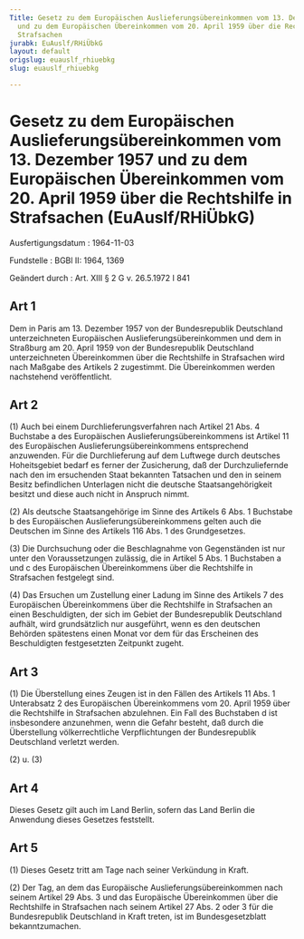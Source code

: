 ```yaml
---
Title: Gesetz zu dem Europäischen Auslieferungsübereinkommen vom 13. Dezember 1957
  und zu dem Europäischen Übereinkommen vom 20. April 1959 über die Rechtshilfe in
  Strafsachen
jurabk: EuAuslf/RHiÜbkG
layout: default
origslug: euauslf_rhiuebkg
slug: euauslf_rhiuebkg

---
```


# Gesetz zu dem Europäischen Auslieferungsübereinkommen vom 13. Dezember 1957 und zu dem Europäischen Übereinkommen vom 20. April 1959 über die Rechtshilfe in Strafsachen (EuAuslf/RHiÜbkG)

Ausfertigungsdatum
:   1964-11-03

Fundstelle
:   BGBl II: 1964, 1369

Geändert durch
:   Art. XIII § 2 G v. 26.5.1972 I 841


## Art 1

Dem in Paris am 13. Dezember 1957 von der Bundesrepublik Deutschland
unterzeichneten Europäischen Auslieferungsübereinkommen und dem in
Straßburg am 20. April 1959 von der Bundesrepublik Deutschland
unterzeichneten Übereinkommen über die Rechtshilfe in Strafsachen wird
nach Maßgabe des Artikels 2 zugestimmt. Die Übereinkommen werden
nachstehend veröffentlicht.


## Art 2

(1) Auch bei einem Durchlieferungsverfahren nach Artikel 21 Abs. 4
Buchstabe a des Europäischen Auslieferungsübereinkommens ist Artikel
11 des Europäischen Auslieferungsübereinkommens entsprechend
anzuwenden. Für die Durchlieferung auf dem Luftwege durch deutsches
Hoheitsgebiet bedarf es ferner der Zusicherung, daß der
Durchzuliefernde nach den im ersuchenden Staat bekannten Tatsachen und
den in seinem Besitz befindlichen Unterlagen nicht die deutsche
Staatsangehörigkeit besitzt und diese auch nicht in Anspruch nimmt.

(2) Als deutsche Staatsangehörige im Sinne des Artikels 6 Abs. 1
Buchstabe b des Europäischen Auslieferungsübereinkommens gelten auch
die Deutschen im Sinne des Artikels 116 Abs. 1 des Grundgesetzes.

(3) Die Durchsuchung oder die Beschlagnahme von Gegenständen ist nur
unter den Voraussetzungen zulässig, die in Artikel 5 Abs. 1 Buchstaben
a und c des Europäischen Übereinkommens über die Rechtshilfe in
Strafsachen festgelegt sind.

(4) Das Ersuchen um Zustellung einer Ladung im Sinne des Artikels 7
des Europäischen Übereinkommens über die Rechtshilfe in Strafsachen an
einen Beschuldigten, der sich im Gebiet der Bundesrepublik Deutschland
aufhält, wird grundsätzlich nur ausgeführt, wenn es den deutschen
Behörden spätestens einen Monat vor dem für das Erscheinen des
Beschuldigten festgesetzten Zeitpunkt zugeht.


## Art 3

(1) Die Überstellung eines Zeugen ist in den Fällen des Artikels 11
Abs. 1 Unterabsatz 2 des Europäischen Übereinkommens vom 20. April
1959 über die Rechtshilfe in Strafsachen abzulehnen. Ein Fall des
Buchstaben d ist insbesondere anzunehmen, wenn die Gefahr besteht, daß
durch die Überstellung völkerrechtliche Verpflichtungen der
Bundesrepublik Deutschland verletzt werden.

(2) u. (3)


## Art 4

Dieses Gesetz gilt auch im Land Berlin, sofern das Land Berlin die
Anwendung dieses Gesetzes feststellt.


## Art 5

(1) Dieses Gesetz tritt am Tage nach seiner Verkündung in Kraft.

(2) Der Tag, an dem das Europäische Auslieferungsübereinkommen nach
seinem Artikel 29 Abs. 3 und das Europäische Übereinkommen über die
Rechtshilfe in Strafsachen nach seinem Artikel 27 Abs. 2 oder 3 für
die Bundesrepublik Deutschland in Kraft treten, ist im
Bundesgesetzblatt bekanntzumachen.

